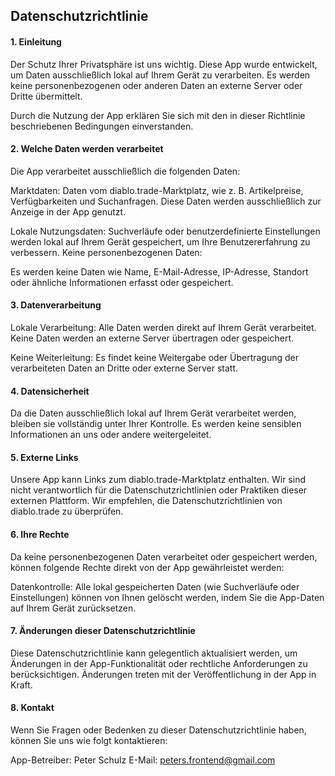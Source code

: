 ## Datenschutzrichtlinie

#### 1. Einleitung
Der Schutz Ihrer Privatsphäre ist uns wichtig. Diese App wurde entwickelt, um Daten ausschließlich lokal auf Ihrem Gerät zu verarbeiten. Es werden keine personenbezogenen oder anderen Daten an externe Server oder Dritte übermittelt.

Durch die Nutzung der App erklären Sie sich mit den in dieser Richtlinie beschriebenen Bedingungen einverstanden.

#### 2. Welche Daten werden verarbeitet
Die App verarbeitet ausschließlich die folgenden Daten:

Marktdaten: Daten vom diablo.trade-Marktplatz, wie z. B. Artikelpreise, Verfügbarkeiten und Suchanfragen. Diese Daten werden ausschließlich zur Anzeige in der App genutzt.

Lokale Nutzungsdaten: Suchverläufe oder benutzerdefinierte Einstellungen werden lokal auf Ihrem Gerät gespeichert, um Ihre Benutzererfahrung zu verbessern.
Keine personenbezogenen Daten:

Es werden keine Daten wie Name, E-Mail-Adresse, IP-Adresse, Standort oder ähnliche Informationen erfasst oder gespeichert.

#### 3. Datenverarbeitung
Lokale Verarbeitung: Alle Daten werden direkt auf Ihrem Gerät verarbeitet. Keine Daten werden an externe Server übertragen oder gespeichert.

Keine Weiterleitung: Es findet keine Weitergabe oder Übertragung der verarbeiteten Daten an Dritte oder externe Server statt.

#### 4. Datensicherheit
Da die Daten ausschließlich lokal auf Ihrem Gerät verarbeitet werden, bleiben sie vollständig unter Ihrer Kontrolle. Es werden keine sensiblen Informationen an uns oder andere weitergeleitet.

#### 5. Externe Links
Unsere App kann Links zum diablo.trade-Marktplatz enthalten. Wir sind nicht verantwortlich für die Datenschutzrichtlinien oder Praktiken dieser externen Plattform. Wir empfehlen, die Datenschutzrichtlinien von diablo.trade zu überprüfen.

#### 6. Ihre Rechte
Da keine personenbezogenen Daten verarbeitet oder gespeichert werden, können folgende Rechte direkt von der App gewährleistet werden: 

Datenkontrolle: Alle lokal gespeicherten Daten (wie Suchverläufe oder Einstellungen) können von Ihnen gelöscht werden, indem Sie die App-Daten auf Ihrem Gerät zurücksetzen.

#### 7. Änderungen dieser Datenschutzrichtlinie
Diese Datenschutzrichtlinie kann gelegentlich aktualisiert werden, um Änderungen in der App-Funktionalität oder rechtliche Anforderungen zu berücksichtigen. Änderungen treten mit der Veröffentlichung in der App in Kraft.

#### 8. Kontakt
Wenn Sie Fragen oder Bedenken zu dieser Datenschutzrichtlinie haben, können Sie uns wie folgt kontaktieren:

App-Betreiber: Peter Schulz
E-Mail: peters.frontend@gmail.com
